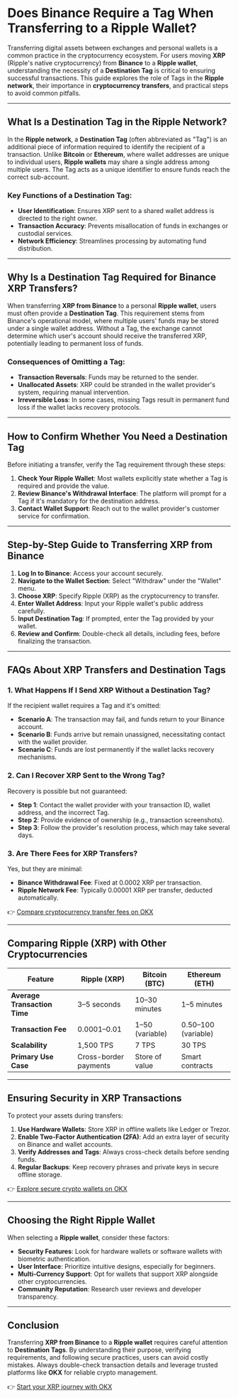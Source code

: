 # Does Binance Require a Tag When Transferring to a Ripple Wallet?

Transferring digital assets between exchanges and personal wallets is a common practice in the cryptocurrency ecosystem. For users moving **XRP** (Ripple's native cryptocurrency) from **Binance** to a **Ripple wallet**, understanding the necessity of a **Destination Tag** is critical to ensuring successful transactions. This guide explores the role of Tags in the **Ripple network**, their importance in **cryptocurrency transfers**, and practical steps to avoid common pitfalls.

---

## What Is a Destination Tag in the Ripple Network?

In the **Ripple network**, a **Destination Tag** (often abbreviated as "Tag") is an additional piece of information required to identify the recipient of a transaction. Unlike **Bitcoin** or **Ethereum**, where wallet addresses are unique to individual users, **Ripple wallets** may share a single address among multiple users. The Tag acts as a unique identifier to ensure funds reach the correct sub-account.

### Key Functions of a Destination Tag:
- **User Identification**: Ensures XRP sent to a shared wallet address is directed to the right owner.
- **Transaction Accuracy**: Prevents misallocation of funds in exchanges or custodial services.
- **Network Efficiency**: Streamlines processing by automating fund distribution.

---

## Why Is a Destination Tag Required for Binance XRP Transfers?

When transferring **XRP from Binance** to a personal **Ripple wallet**, users must often provide a **Destination Tag**. This requirement stems from Binance's operational model, where multiple users' funds may be stored under a single wallet address. Without a Tag, the exchange cannot determine which user's account should receive the transferred XRP, potentially leading to permanent loss of funds.

### Consequences of Omitting a Tag:
- **Transaction Reversals**: Funds may be returned to the sender.
- **Unallocated Assets**: XRP could be stranded in the wallet provider's system, requiring manual intervention.
- **Irreversible Loss**: In some cases, missing Tags result in permanent fund loss if the wallet lacks recovery protocols.

---

## How to Confirm Whether You Need a Destination Tag

Before initiating a transfer, verify the Tag requirement through these steps:
1. **Check Your Ripple Wallet**: Most wallets explicitly state whether a Tag is required and provide the value.
2. **Review Binance's Withdrawal Interface**: The platform will prompt for a Tag if it's mandatory for the destination address.
3. **Contact Wallet Support**: Reach out to the wallet provider's customer service for confirmation.

---

## Step-by-Step Guide to Transferring XRP from Binance

1. **Log In to Binance**: Access your account securely.
2. **Navigate to the Wallet Section**: Select "Withdraw" under the "Wallet" menu.
3. **Choose XRP**: Specify Ripple (XRP) as the cryptocurrency to transfer.
4. **Enter Wallet Address**: Input your Ripple wallet's public address carefully.
5. **Input Destination Tag**: If prompted, enter the Tag provided by your wallet.
6. **Review and Confirm**: Double-check all details, including fees, before finalizing the transaction.

---

## FAQs About XRP Transfers and Destination Tags

### 1. What Happens If I Send XRP Without a Destination Tag?
If the recipient wallet requires a Tag and it's omitted:
- **Scenario A**: The transaction may fail, and funds return to your Binance account.
- **Scenario B**: Funds arrive but remain unassigned, necessitating contact with the wallet provider.
- **Scenario C**: Funds are lost permanently if the wallet lacks recovery mechanisms.

### 2. Can I Recover XRP Sent to the Wrong Tag?
Recovery is possible but not guaranteed:
- **Step 1**: Contact the wallet provider with your transaction ID, wallet address, and the incorrect Tag.
- **Step 2**: Provide evidence of ownership (e.g., transaction screenshots).
- **Step 3**: Follow the provider's resolution process, which may take several days.

### 3. Are There Fees for XRP Transfers?
Yes, but they are minimal:
- **Binance Withdrawal Fee**: Fixed at 0.0002 XRP per transaction.
- **Ripple Network Fee**: Typically 0.00001 XRP per transfer, deducted automatically.

👉 [Compare cryptocurrency transfer fees on OKX](https://bit.ly/okx-bonus)

---

## Comparing Ripple (XRP) with Other Cryptocurrencies

| Feature               | Ripple (XRP)          | Bitcoin (BTC)         | Ethereum (ETH)        |
|-----------------------|-----------------------|-----------------------|-----------------------|
| **Average Transaction Time** | 3–5 seconds          | 10–30 minutes         | 1–5 minutes           |
| **Transaction Fee**    | $0.0001–$0.01         | $1–$50 (variable)     | $0.50–$100 (variable) |
| **Scalability**        | 1,500 TPS             | 7 TPS                 | 30 TPS                |
| **Primary Use Case**   | Cross-border payments   | Store of value        | Smart contracts       |

---

## Ensuring Security in XRP Transactions

To protect your assets during transfers:
1. **Use Hardware Wallets**: Store XRP in offline wallets like Ledger or Trezor.
2. **Enable Two-Factor Authentication (2FA)**: Add an extra layer of security on Binance and wallet accounts.
3. **Verify Addresses and Tags**: Always cross-check details before sending funds.
4. **Regular Backups**: Keep recovery phrases and private keys in secure offline storage.

👉 [Explore secure crypto wallets on OKX](https://bit.ly/okx-bonus)

---

## Choosing the Right Ripple Wallet

When selecting a **Ripple wallet**, consider these factors:
- **Security Features**: Look for hardware wallets or software wallets with biometric authentication.
- **User Interface**: Prioritize intuitive designs, especially for beginners.
- **Multi-Currency Support**: Opt for wallets that support XRP alongside other cryptocurrencies.
- **Community Reputation**: Research user reviews and developer transparency.

---

## Conclusion

Transferring **XRP from Binance** to a **Ripple wallet** requires careful attention to **Destination Tags**. By understanding their purpose, verifying requirements, and following secure practices, users can avoid costly mistakes. Always double-check transaction details and leverage trusted platforms like **OKX** for reliable crypto management. 

👉 [Start your XRP journey with OKX](https://bit.ly/okx-bonus)